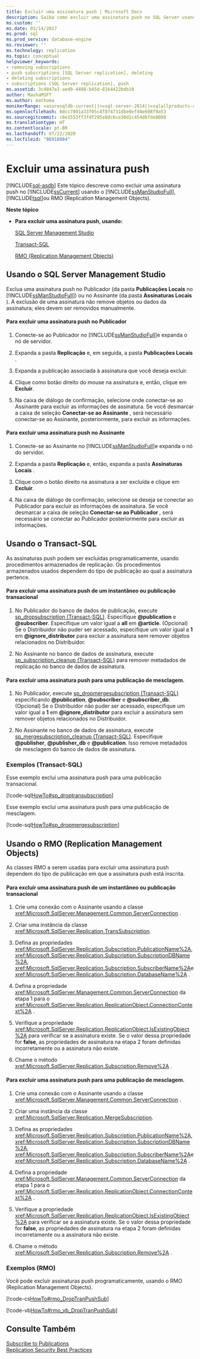 ```yaml
---
title: Excluir uma assinatura push | Microsoft Docs
description: Saiba como excluir uma assinatura push no SQL Server usando SQL Server Management Studio, Transact-SQL ou Replication Management Objects.
ms.custom: ''
ms.date: 03/14/2017
ms.prod: sql
ms.prod_service: database-engine
ms.reviewer: ''
ms.technology: replication
ms.topic: conceptual
helpviewer_keywords:
- removing subscriptions
- push subscriptions [SQL Server replication], deleting
- deleting subscriptions
- subscriptions [SQL Server replication], push
ms.assetid: 3c4847e2-aed9-4488-b45d-8164422bdb10
author: MashaMSFT
ms.author: mathoma
monikerRange: =azuresqldb-current||>=sql-server-2014||=sqlallproducts-allversions
ms.openlocfilehash: 6dcc7801a33f05c4f874731dbe0efd4e608f9a53
ms.sourcegitcommit: c8e1553ff3fdf295e8dc6ce30d1c454d6fde8088
ms.translationtype: HT
ms.contentlocale: pt-BR
ms.lasthandoff: 07/22/2020
ms.locfileid: "86918084"
---
```

# <a name="delete-a-push-subscription"></a>Excluir uma assinatura push
[!INCLUDE[sql-asdb](../../includes/applies-to-version/sql-asdb.md)]
  Este tópico descreve como excluir uma assinatura push no [!INCLUDE[ssCurrent](../../includes/sscurrent-md.md)] usando o [!INCLUDE[ssManStudioFull](../../includes/ssmanstudiofull-md.md)], [!INCLUDE[tsql](../../includes/tsql-md.md)]ou RMO (Replication Management Objects).  
  
 **Neste tópico**  
  
-   **Para excluir uma assinatura push, usando:**  
  
     [SQL Server Management Studio](#SSMSProcedure)  
  
     [Transact-SQL](#TsqlProcedure)  
  
     [RMO (Replication Management Objects)](#RMOProcedure)  
  
##  <a name="using-sql-server-management-studio"></a><a name="SSMSProcedure"></a> Usando o SQL Server Management Studio  
 Exclua uma assinatura push no Publicador (da pasta **Publicações Locais** no [!INCLUDE[ssManStudioFull](../../includes/ssmanstudiofull-md.md)]) ou no Assinante (da pasta **Assinaturas Locais** ). A exclusão de uma assinatura não remove objetos ou dados da assinatura; eles devem ser removidos manualmente.  
  
#### <a name="to-delete-a-push-subscription-at-the-publisher"></a>Para excluir uma assinatura push no Publicador  
  
1.  Conecte-se ao Publicador no [!INCLUDE[ssManStudioFull](../../includes/ssmanstudiofull-md.md)]e expanda o nó de servidor.  
  
2.  Expanda a pasta **Replicação** e, em seguida, a pasta **Publicações Locais** .  
  
3.  Expanda a publicação associada à assinatura que você deseja excluir.  
  
4.  Clique como botão direito do mouse na assinatura e, então, clique em **Excluir**.  
  
5.  Na caixa de diálogo de confirmação, selecione onde conectar-se ao Assinante para excluir as informações de assinatura. Se você desmarcar a caixa de seleção **Conectar-se ao Assinante** , será necessário conectar-se ao Assinante, posteriormente, para excluir as informações.  

#### <a name="to-delete-a-push-subscription-at-the-subscriber"></a>Para excluir uma assinatura push no Assinante  
  
1.  Conecte-se ao Assinante no [!INCLUDE[ssManStudioFull](../../includes/ssmanstudiofull-md.md)]e expanda o nó do servidor.  
  
2.  Expanda a pasta **Replicação** e, então, expanda a pasta **Assinaturas Locais** .  
  
3.  Clique com o botão direito na assinatura a ser excluída e clique em **Excluir**.  
  
4.  Na caixa de diálogo de confirmação, selecione se deseja se conectar ao Publicador para excluir as informações de assinatura. Se você desmarcar a caixa de seleção **Conectar-se ao Publicador** , será necessário se conectar ao Publicador posteriormente para excluir as informações.  
  
##  <a name="using-transact-sql"></a><a name="TsqlProcedure"></a> Usando o Transact-SQL  
 As assinaturas push podem ser excluídas programaticamente, usando procedimentos armazenados de replicação. Os procedimentos armazenados usados dependem do tipo de publicação ao qual a assinatura pertence.  
  
#### <a name="to-delete-a-push-subscription-to-a-snapshot-or-transactional-publication"></a>Para excluir uma assinatura push de um instantâneo ou publicação transacional  
  
1.  No Publicador do banco de dados de publicação, execute [sp_dropsubscription &#40;Transact-SQL&#41;](../../relational-databases/system-stored-procedures/sp-dropsubscription-transact-sql.md). Especifique **\@publication** e **\@subscriber**. Especifique um valor igual a **all** em **\@article**. (Opcional) Se o Distribuidor não puder ser acessado, especifique um valor igual a **1** em **\@ignore_distributor** para excluir a assinatura sem remover objetos relacionados no Distribuidor.  
  
2.  No Assinante no banco de dados de assinatura, execute [sp_subscription_cleanup &#40;Transact-SQL&#41;](../../relational-databases/system-stored-procedures/sp-subscription-cleanup-transact-sql.md) para remover metadados de replicação no banco de dados de assinatura.  
  
#### <a name="to-delete-a-push-subscription-to-a-merge-publication"></a>Para excluir uma assinatura push para uma publicação de mesclagem.  
  
1.  No Publicador, execute [sp_dropmergesubscription &#40;Transact-SQL&#41;](../../relational-databases/system-stored-procedures/sp-dropmergesubscription-transact-sql.md) especificando **\@publication**, **\@subscriber** e **\@subscriber_db**. (Opcional) Se o Distribuidor não puder ser acessado, especifique um valor igual a **1** em **\@ignore_distributor** para excluir a assinatura sem remover objetos relacionados no Distribuidor.  
  
2.  No Assinante no banco de dados de assinatura, execute [sp_mergesubscription_cleanup &#40;Transact-SQL&#41;](../../relational-databases/system-stored-procedures/sp-mergesubscription-cleanup-transact-sql.md). Especifique **\@publisher**, **\@publisher_db** e **\@publication**. Isso remove metadados de mesclagem do banco de dados de assinatura.  
  
###  <a name="examples-transact-sql"></a><a name="TsqlExample"></a> Exemplos (Transact-SQL)  
 Esse exemplo exclui uma assinatura push para uma publicação transacional.  
  
 [!code-sql[HowTo#sp_droptransubscription](../../relational-databases/replication/codesnippet/tsql/delete-a-push-subscription_1.sql)]  
  
 Esse exemplo exclui uma assinatura push para uma publicação de mesclagem.  
  
 [!code-sql[HowTo#sp_dropmergesubscription](../../relational-databases/replication/codesnippet/tsql/delete-a-push-subscription_2.sql)]  
  
##  <a name="using-replication-management-objects-rmo"></a><a name="RMOProcedure"></a> Usando o RMO (Replication Management Objects)  
 As classes RMO a serem usadas para excluir uma assinatura push dependem do tipo de publicação em que a assinatura push está inscrita.  
  
#### <a name="to-delete-a-push-subscription-to-a-snapshot-or-transactional-publication"></a>Para excluir uma assinatura push de um instantâneo ou publicação transacional  
  
1.  Crie uma conexão com o Assinante usando a classe <xref:Microsoft.SqlServer.Management.Common.ServerConnection> .  
  
2.  Criar uma instância da classe <xref:Microsoft.SqlServer.Replication.TransSubscription>.  
  
3.  Defina as propriedades <xref:Microsoft.SqlServer.Replication.Subscription.PublicationName%2A>, <xref:Microsoft.SqlServer.Replication.Subscription.SubscriptionDBName%2A>, <xref:Microsoft.SqlServer.Replication.Subscription.SubscriberName%2A>e <xref:Microsoft.SqlServer.Replication.Subscription.DatabaseName%2A> .  
  
4.  Defina a propriedade <xref:Microsoft.SqlServer.Management.Common.ServerConnection> da etapa 1 para o <xref:Microsoft.SqlServer.Replication.ReplicationObject.ConnectionContext%2A> .  
  
5.  Verifique a propriedade <xref:Microsoft.SqlServer.Replication.ReplicationObject.IsExistingObject%2A> para verificar se a assinatura existe. Se o valor dessa propriedade for **false**, as propriedades de assinatura na etapa 2 foram definidas incorretamente ou a assinatura não existe.  
  
6.  Chame o método <xref:Microsoft.SqlServer.Replication.Subscription.Remove%2A> .  
  
#### <a name="to-delete-a-push-subscription-to-a-merge-publication"></a>Para excluir uma assinatura push para uma publicação de mesclagem.  
  
1.  Crie uma conexão com o Assinante usando a classe <xref:Microsoft.SqlServer.Management.Common.ServerConnection> .  
  
2.  Criar uma instância da classe <xref:Microsoft.SqlServer.Replication.MergeSubscription>.  
  
3.  Defina as propriedades <xref:Microsoft.SqlServer.Replication.Subscription.PublicationName%2A>, <xref:Microsoft.SqlServer.Replication.Subscription.SubscriptionDBName%2A>, <xref:Microsoft.SqlServer.Replication.Subscription.SubscriberName%2A>e <xref:Microsoft.SqlServer.Replication.Subscription.DatabaseName%2A> .  
  
4.  Defina a propriedade <xref:Microsoft.SqlServer.Management.Common.ServerConnection> da etapa 1 para o <xref:Microsoft.SqlServer.Replication.ReplicationObject.ConnectionContext%2A> .  
  
5.  Verifique a propriedade <xref:Microsoft.SqlServer.Replication.ReplicationObject.IsExistingObject%2A> para verificar se a assinatura existe. Se o valor dessa propriedade for **false**, as propriedades de assinatura na etapa 2 foram definidas incorretamente ou a assinatura não existe.  
  
6.  Chame o método <xref:Microsoft.SqlServer.Replication.Subscription.Remove%2A> .  
  
###  <a name="examples-rmo"></a><a name="PShellExample"></a> Exemplos (RMO)  
 Você pode excluir assinaturas push programaticamente, usando o RMO (Replication Management Objects).  
  
 [!code-cs[HowTo#rmo_DropTranPushSub](../../relational-databases/replication/codesnippet/csharp/rmohowto/rmotestevelope.cs#rmo_droptranpushsub)]  
  
 [!code-vb[HowTo#rmo_vb_DropTranPushSub](../../relational-databases/replication/codesnippet/visualbasic/rmohowtovb/rmotestenv.vb#rmo_vb_droptranpushsub)]  
  
## <a name="see-also"></a>Consulte Também  
 [Subscribe to Publications](../../relational-databases/replication/subscribe-to-publications.md)   
 [Replication Security Best Practices](../../relational-databases/replication/security/replication-security-best-practices.md)  
  
  
